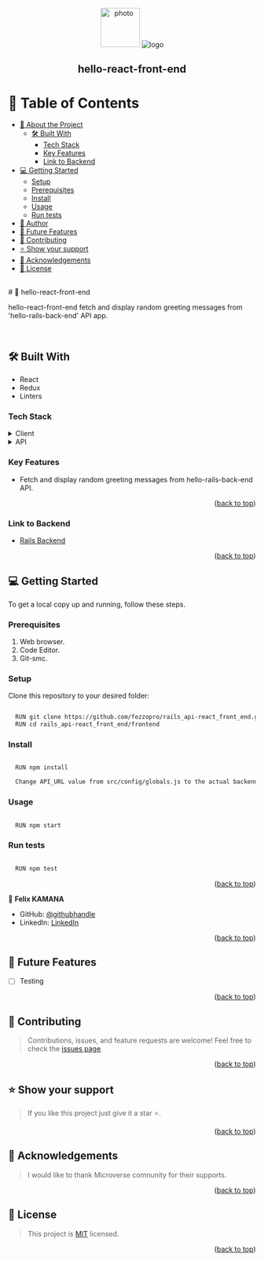 <a name="readme-top"></a>
<div align="center">
  <img src="./photo.png" alt="photo" width="80"/>
  <img src="./intro.png" alt="logo"/>
  <br/>  
  <h2><b>hello-react-front-end</b></h2>
</div>

# 📗 Table of Contents

- [📖 About the Project](#📖-hello-react-front-end)
  - [🛠 Built With](#🛠-built-with)
    - [Tech Stack](#tech-stack)
    - [Key Features](#key-features)
    - [Link to Backend](#link-to-backend)
- [💻 Getting Started](#💻-getting-started)
  - [Setup](#setup)
  - [Prerequisites](#prerequisites)
  - [Install](#install)
  - [Usage](#usage)
  - [Run tests](#run-tests)
- [👥 Author](#👥-author)
- [🔭 Future Features](#🔭-future-features)
- [🤝 Contributing](#🤝-contributing)
- [⭐️ Show your support](#⭐️-support)
- [🙏 Acknowledgements](#🙏-acknowledgements)
- [📝 License](#📝-license)

<br>
# 📖 hello-react-front-end

hello-react-front-end fetch and display random greeting messages from 'hello-rails-back-end' API app.

<br>

## 🛠 Built With
- React
- Redux
- Linters

### Tech Stack
<details>
  <summary>Client</summary>
  <ul>
    <li><a href="https://create-react-app.dev/docs/getting-started/">React</a></li>
    <li><a href="https://redux.js.org/">Redux</a></li>
  </ul>
</details>
<details>
  <summary>API</summary>
  <ul>
    <li><a href="https://github.com/fezzopro/rails_api-react_front_end.git">hello-rails-back-end API</a></li>
  </ul>
</details>

### Key Features
- Fetch and display random greeting messages from hello-rails-back-end API.
<p align="right">(<a href="#readme-top">back to top</a>)</p>

### Link to Backend
- [Rails Backend](https://github.com/fezzopro/rails_api-react_front_end.git)
<p align="right">(<a href="#readme-top">back to top</a>)</p>

## 💻 Getting Started

To get a local copy up and running, follow these steps.

### Prerequisites

1. Web browser.
2. Code Editor.
3. Git-smc.

### Setup

Clone this repository to your desired folder:

```sh

  RUN git clone https://github.com/fezzopro/rails_api-react_front_end.git
  RUN cd rails_api-react_front_end/frontend

```

### Install

```sh

  RUN npm install

  Change API_URL value from src/config/globals.js to the actual backend URL

```

### Usage

```sh

  RUN npm start

```

### Run tests

```sh

  RUN npm test

```

<p align="right">(<a href="#readme-top">back to top</a>)</p>

👤 **Felix KAMANA**

- GitHub: [@githubhandle](https://github.com/fezzopro)
- LinkedIn: [LinkedIn](https://www.linkedin.com/in/kamana-felix/)

<p align="right">(<a href="#readme-top">back to top</a>)</p>

## 🔭 Future Features
- [ ] Testing
<p align="right">(<a href="#readme-top">back to top</a>)</p>

## 🤝 Contributing
> Contributions, issues, and feature requests are welcome!
Feel free to check the [issues page](https://github.com/fezzopro/rails_api-react_front_end/issues).
<p align="right">(<a href="#readme-top">back to top</a>)</p>


## ⭐️ Show your support
>If you like this project just give it a star ⭐️.
<p align="right">(<a href="#readme-top">back to top</a>)</p>

## 🙏 Acknowledgements
>I would like to thank Microverse comnunity for their supports.
<p align="right">(<a href="#readme-top">back to top</a>)</p>

## 📝 License
>This project is [MIT](./LICENSE) licensed.
<p align="right">(<a href="#readme-top">back to top</a>)</p>